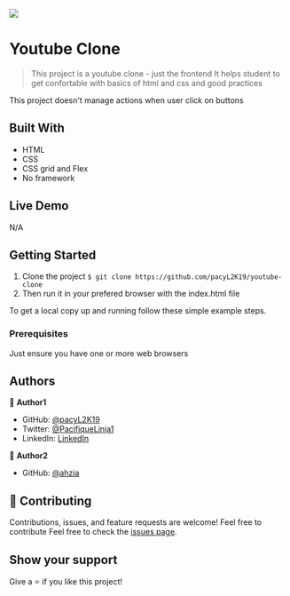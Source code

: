 ![](https://img.shields.io/badge/Microverse-blueviolet)

# Youtube Clone

> This project is a youtube clone - just the frontend
> It helps student to get confortable with basics of html and css and good practices

This project doesn't manage actions when user click on buttons

## Built With

- HTML
- CSS
- CSS grid and Flex
- No framework

## Live Demo

N/A


## Getting Started

1. Clone the project 
  `$ git clone https://github.com/pacyL2K19/youtube-clone `
2. Then run it in your prefered browser with the index.html file

To get a local copy up and running follow these simple example steps.

### Prerequisites

Just ensure you have one or more web browsers

## Authors

👤 **Author1**

- GitHub: [@pacyL2K19](https://github.com/pacyL2K19)
- Twitter: [@PacifiqueLinja1](https://twitter.com/PacifiqueLinja1)
- LinkedIn: [LinkedIn](https://www.linkedin.com/in/pacifique-linjanja-2a565517b/)

👤 **Author2**

- GitHub: [@ahzia](https://github.com/ahzia)

## 🤝 Contributing

Contributions, issues, and feature requests are welcome!
Feel free to contribute 
Feel free to check the [issues page](issues/).

## Show your support

Give a ⭐️ if you like this project!


